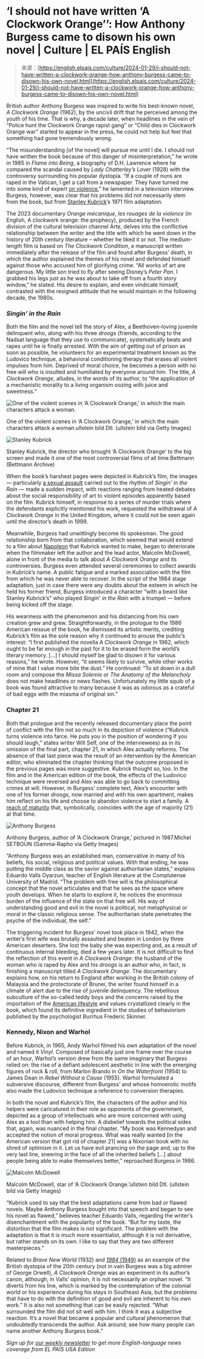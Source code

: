 <!--yml
category: 未分类
date: 2024-05-27 14:30:48
-->

# ‘I should not have written ‘A Clockwork Orange’’: How Anthony Burgess came to disown his own novel | Culture | EL PAÍS English

> 来源：[https://english.elpais.com/culture/2024-01-29/i-should-not-have-written-a-clockwork-orange-how-anthony-burgess-came-to-disown-his-own-novel.html](https://english.elpais.com/culture/2024-01-29/i-should-not-have-written-a-clockwork-orange-how-anthony-burgess-came-to-disown-his-own-novel.html)

British author Anthony Burgess was inspired to write his best-known novel, *A Clockwork Orange* (1962), by the uncivil drift that he perceived among the youth of his time. That is why, a decade later, when headlines in the vein of “Police hunt the Clockwork Orange rapist gang” or “Child dies in Clockwork Orange war” started to appear in the press, he could not help but feel that something had gone tremendously wrong.

“The misunderstanding [of the novel] will pursue me until I die. I should not have written the book because of this danger of misinterpretation,” he wrote in 1985 in *Flame into Being*, a biography of D.H. Lawrence where he compared the scandal caused by *Lady Chatterley’s Lover* (1928) with the controversy surrounding his popular dystopia. “If a couple of nuns are raped in the Vatican, I get a call from a newspaper. They have turned me into some kind of expert [on violence](https://english.elpais.com/culture/2023-12-11/fargo-is-back-to-bring-us-a-post-trump-cannibalistic-america.html),” he lamented in a television interview. Burgess, however, was clear that his problems did not necessarily stem from the book, but from [Stanley Kubrick](https://english.elpais.com/culture/2022-11-17/shelley-duvall-disappearance-and-return-of-an-icon-that-cinema-pushed-to-the-limit.html)’s 1971 film adaptation.

The 2023 documentary *Orange mécanique, les rouages de la violence* (in English, A clockwork orange: the prophecy), produced by the French division of the cultural television channel Arte, delves into the conflictive relationship between the writer and the title with which he went down in the history of 20th century literature – whether he liked it or not. The medium-length film is based on *The Clockwork Condition*, a manuscript written immediately after the release of the film and found after Burgess’ death, in which the author explained the themes of his novel and defended himself against those who accused him of glorifying crime. “All works of art are dangerous. My little son tried to fly after seeing Disney’s *Peter Pan*. I grabbed his legs just as he was about to take off from a fourth story window,” he stated. His desire to explain, and even vindicate himself, contrasted with the resigned attitude that he would maintain in the following decade, the 1980s.

### *Singin’ in the Rain*

Both the film and the novel tell the story of Alex, a Beethoven-loving juvenile delinquent who, along with his three *droogs* (friends, according to the Nadsat language that they use to communicate), systematically beats and rapes until he is finally arrested. With the aim of getting out of prison as soon as possible, he volunteers for an experimental treatment known as the Ludovico technique, a behavioral conditioning therapy that erases all violent impulses from him. Deprived of moral choice, he becomes a person with no free will who is insulted and humiliated by everyone around him. The title, *A Clockwork Orange*, alludes, in the words of its author, to “the application of a mechanistic morality to a living organism oozing with juice and sweetness.”

![One of the violent scenes in ‘A Clockwork Orange,’ in which the main characters attack a woman.](img/aac10991d9065c786c9cfa85a90437de.png)

One of the violent scenes in ‘A Clockwork Orange,’ in which the main characters attack a woman.ullstein bild Dtl. (ullstein bild via Getty Images)

![Stanley Kubrick](img/a288bd63ab3b05a3397ee1869cf0ab54.png)

Stanley Kubrick, the director who brought ‘A Clockwork Orange’ to the big screen and made it one of the most controversial films of all time.Bettmann (Bettmann Archive)

When the book’s harshest pages were depicted in Kubrick’s film, the images — particularly [a sexual assault](https://english.elpais.com/culture/2023-09-26/when-literature-and-documentaries-warn-about-incestuous-sexual-abuse.html) carried out to the rhythm of *Singin’ in the Rain* — made a sudden impact, with reactions ranging from heated debates about the social responsibility of art to violent episodes apparently based on the film. Kubrick himself, in response to a series of murder trials where the defendants explicitly mentioned his work, requested the withdrawal of *A Clockwork Orange* in the United Kingdom, where it could not be seen again until the director’s death in 1999.

Meanwhile, Burgess had unwittingly become its spokesman. The good relationship born from that collaboration, which seemed that would extend to a film about [Napoleon](https://english.elpais.com/culture/2023-11-24/napoleon-the-great-man-leaves-me-cold.html) that Kubrick wanted to make, began to deteriorate when the filmmaker left the author and the lead actor, Malcolm McDowell, alone in front of the media to talk about *A Clockwork Orange* and its controversies. Burgess even attended several ceremonies to collect awards in Kubrick’s name. A public fatigue and a marked association with the film from which he was never able to recover. In the script of the 1984 stage adaptation, just in case there were any doubts about the esteem in which he held his former friend, Burgess introduced a character “with a beard like Stanley Kubrick’s” who played *Singin’ in the Rain* with a trumpet — before being kicked off the stage.

His weariness with the phenomenon and his distancing from his own creation grew and grew. Straightforwardly, in the prologue to the 1986 American reissue of the book, he dismissed its artistic merits, crediting Kubrick’s film as the sole reason why it continued to arouse the public’s interest: “I first published the novella *A Clockwork Orange* in 1962, which ought to be far enough in the past for it to be erased form the world’s literary memory. [...] I should myself be glad to disown it for various reasons,” he wrote. However, “it seems likely to survive, while other works of mine that I value more bite the dust.” He continued: “To sit down in a dull room and compose the *Missa Solemis* or *The Anatomy of the Melancholy* does not make headlines or news flashes. Unfortunately my little squib of a book was found attractive to many because it was as odorous as a crateful of bad eggs with the miasma of original sin.”

### Chapter 21

Both that prologue and the recently released documentary place the point of conflict with the film not so much in its depiction of violence (“Kubrick turns violence into farce. He puts you in the position of wondering if you should laugh,” states writer Will Self, one of the interviewees) as in its omission of the final part, chapter 21, in which Alex actually reforms. The absence of that last piece was the result of an intervention by the American editor, who eliminated the chapter thinking that the outcome proposed in the previous pages was more suggestive. Kubrick thought so, too. In the film and in the American edition of the book, the effects of the Ludovico technique were reversed and Alex was able to go back to committing crimes at will. However, in Burgess’ complete text, Alex’s encounter with one of his former *droogs*, now married and with his own apartment, makes him reflect on his life and choose to abandon violence to start a family. A [reach of maturity](https://english.elpais.com/elpais/2012/01/08/inenglish/1326003642_850210.html) that, symbolically, coincides with the age of majority (21) at that time.

![Anthony Burgess](img/63681190e158bc85f581a8f4792262a8.png)

Anthony Burgess, author of ‘A Clockwork Orange,’ pictured in 1987.Michel SETBOUN (Gamma-Rapho via Getty Images)

“Anthony Burgess was an established man, conservative in many of his beliefs, his social, religious and political values. With that ending, he was putting the middle class as the savior against authoritarian states,” explains Eduardo Valls Oyarzun, teacher of English literature at the Complutense University of Madrid. “The problem with free will is the philosophical concept that the novel articulates and that he sees as the space where youth develops. When he starts to explore it, he notices the enormous burden of the influence of the state on that free will. His way of understanding good and evil in the novel is political, not metaphysical or moral in the classic religious sense. The authoritarian state penetrates the psyche of the individual, the self.”

The triggering incident for Burgess’ novel took place in 1942, when the writer’s first wife was brutally assaulted and beaten in London by three American deserters. She lost the baby she was expecting and, as a result of continuous internal bleeding, died a few years later. It is not difficult to find the reflection of this event in *A Clockwork Orange*: the husband of the woman who is raped by Alex and his *droogs* is an author who, in fact, is finishing a manuscript titled *A Clockwork Orange*. The documentary explains how, on his return to England after working in the British colony of Malaysia and the protectorate of Brunei, the writer found himself in a climate of alert due to the rise of juvenile delinquency. The rebellious subculture of the so-called teddy boys and the concerns raised by the importation of the [American lifestyle](https://english.elpais.com/usa/2023-05-16/how-the-american-dream-convinces-people-loneliness-is-normal.html) and values crystallized clearly in the book, which found its definitive ingredient in the studies of behaviorism published by the psychologist Burrhus Frederic Skinner.

### Kennedy, Nixon and Warhol

Before Kubrick, in 1965, Andy Warhol filmed his own adaptation of the novel and named it *Vinyl*. Composed of basically just one frame over the course of an hour, Warhol’s version drew from the same imaginary that Burgess relied on: the rise of a defiant adolescent aesthetic in line with the emerging figures of rock & roll, from Marlon Brando in *On the Waterfront* (1954) to James Dean in *Rebel Without a Cause* (1955). Warhol formulated a subversive discourse, different from Burgess’ and whose homoerotic motifs also made the Ludovico technique a reference to conversion therapies.

In both the novel and Kubrick’s film, the characters of the author and his helpers were caricatured in their role as opponents of the government, depicted as a group of intellectuals who are more concerned with using Alex as a tool than with helping him. A disbelief towards the political sides that, again, was nuanced in the final chapter. “My book was Kennedyan and accepted the notion of moral progress. What was really wanted [in the American version that got rid of chapter 21] was a Nixonian book with no shred of optimism in it. Let us have evil prancing on the page and, up to the very last line, sneering in the face of all the inherited beliefs [...] about people being able to make themselves better,” reproached Burgess in 1986.

![Malcolm McDowell](img/e6402096687359733cb4c3a00acc13f0.png)

Malcolm McDowell, star of ‘A Clockwork Orange.’ullstein bild Dtl. (ullstein bild via Getty Images)

“Kubrick used to say that the best adaptations came from bad or flawed novels. Maybe Anthony Burgess bought into that speech and began to see his novel as flawed,” believes teacher Eduardo Valls, regarding the writer’s disenchantment with the popularity of the book. “But for my taste, the distortion that the film makes is not significant. The problem with the adaptation is that it is much more essentialist, although it is not derivative, but rather stands on its own. I like to say that they are two different masterpieces.”

Related to *Brave New World* (1932) and [*1984* (1949)](https://english.elpais.com/culture/2022-11-26/1984-how-george-orwells-big-brother-was-born-during-the-spanish-civil-war.html) as an example of the British dystopia of the 20th century (not in vain Burgess was a big admirer of George Orwell), *A Clockwork Orange* was an experiment in its author’s canon, although, in Valls’ opinion, it is not necessarily an orphan novel. “It diverts from his line, which is marked by the contemplation of the colonial world or his experience during his stays in Southeast Asia, but the problems that have to do with the definition of good and evil are inherent to his own work.” It is also not something that can be easily rejected. “What surrounded the film did not sit well with him. I think it was a subjective reaction. It’s a novel that became a popular and cultural phenomenon that undoubtedly transcends the author. Ask around; see how many people can name another Anthony Burgess book.”

*Sign up for* [*our weekly newsletter*](https://plus.elpais.com/newsletters/lnp/1/333/?lang=en) *to get more English-language news coverage from EL PAÍS USA Edition*